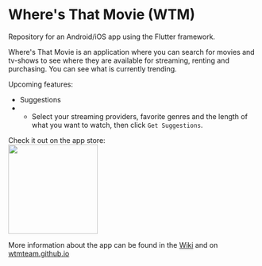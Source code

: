 # Where's That Movie (WTM)

Repository for an Android/iOS app using the Flutter framework.

Where's That Movie is an application where you can search for movies and tv-shows to see where they are available for streaming, renting and purchasing. You can see what is currently trending.

Upcoming features:

- Suggestions
- - Select your streaming providers, favorite genres and the length of what you want to watch, then click `Get Suggestions`.

Check it out on the app store:  
<img height="180" src="https://github.com/WTMTeam/WheresThatMovie/assets/60146956/adac56d8-9ea8-4139-855b-608df0c967cf" />

More information about the app can be found in the [Wiki](../../wiki) and on [wtmteam.github.io](https://wtmteam.github.io/)
